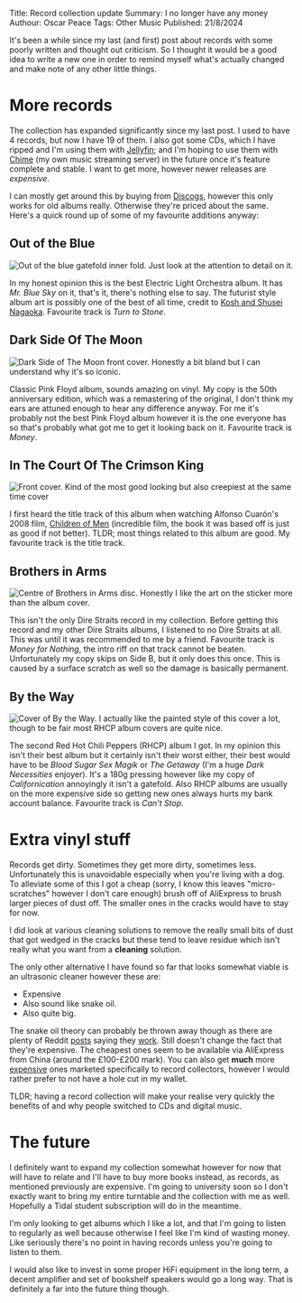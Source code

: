 Title: Record collection update
Summary: I no longer have any money
Authour: Oscar Peace
Tags: Other
      Music
Published: 21/8/2024

It's been a while since my last (and first) post about records with some poorly written and thought out criticism. So I thought it would be a good idea to write a new one in order to remind myself what's actually changed and make note of any other little things.

# More records

The collection has expanded significantly since my last post. I used to have 4 records, but now I have 19 of them. I also got some CDs, which I have ripped and I'm using them with [Jellyfin](https://jellyfin.org/); and I'm hoping to use them with [Chime](https://github.com/sccreeper/chime) (my own music streaming server) in the future once it's feature complete and stable. I want to get more, however newer releases are *expensive*. 

I can mostly get around this by buying from [Discogs](https://www.discogs.com/), however this only works for old albums really. Otherwise they're priced about the same. Here's a quick round up of some of my favourite additions anyway:

## Out of the Blue

![](/content/assets/records%20update%202/out%20of%20the%20blue%20gatefold.jpg "Out of the blue gatefold inner fold. Just look at the attention to detail on it.")

In my honest opinion this is the best Electric Light Orchestra album. It has *Mr. Blue Sky* on it, that's it, there's nothing else to say. The futurist style album art is possibly one of the best of all time, credit to [Kosh and Shusei Nagaoka](https://en.wikipedia.org/wiki/Out_of_the_Blue_(Electric_Light_Orchestra_album)#Cover_art). Favourite track is *Turn to Stone*.

## Dark Side Of The Moon

![](/content/assets/records%20update%202/dark%20side%20of%20the%20moon.jpg "Dark Side of The Moon front cover. Honestly a bit bland but I can understand why it's so iconic.")

Classic Pink Floyd album, sounds amazing on vinyl. My copy is the 50th anniversary edition, which was a remastering of the original, I don't think my ears are attuned enough to hear any difference anyway. For me it's probably not the best Pink Floyd album however it is the one everyone has so that's probably what got me to get it looking back on it. Favourite track is *Money*.

## In The Court Of The Crimson King

![](/content/assets/records%20update%202/in%20the%20court%20of%20the%20crimson%20king.jpg "Front cover. Kind of the most good looking but also creepiest at the same time cover")

I first heard the title track of this album when watching Alfonso Cuarón's 2008 film, [Children of Men](https://en.wikipedia.org/wiki/Children_of_Men) (incredible film, the book it was based off is just as good if not better). TLDR; most things related to this album are good. My favourite track is the title track.

## Brothers in Arms

![](/content/assets/records%20update%202/brothers%20in%20arms%20disc.jpg "Centre of Brothers in Arms disc. Honestly I like the art on the sticker more than the album cover.")

This isn't the only Dire Straits record in my collection. Before getting this record and my other Dire Straits albums, I listened to no Dire Straits at all. This was until it was recommended to me by a friend. Favourite track is *Money for Nothing*, the intro riff on that track cannot be beaten. Unfortunately my copy skips on Side B, but it only does this once. This is caused by a surface scratch as well so the damage is basically permanent.

## By the Way

![](/content/assets/records%20update%202/by%20the%20way%20cover.jpg "Cover of By the Way. I actually like the painted style of this cover a lot, though to be fair most RHCP album covers are quite nice.")

The second Red Hot Chili Peppers (RHCP) album I got. In my opinion this isn't their best album but it certainly isn't their worst either, their best would have to be *Blood Sugar Sex Magik* or *The Getaway* (I'm a huge *Dark Necessities* enjoyer). It's a 180g pressing however like my copy of *Californication* annoyingly it isn't a gatefold. Also RHCP albums are usually on the more expensive side so getting new ones always hurts my bank account balance. Favourite track is *Can't Stop*.

# Extra vinyl stuff

Records get dirty. Sometimes they get more dirty, sometimes less. Unfortunately this is unavoidable especially when you're living with a dog. To alleviate some of this I got a cheap (sorry, I know this leaves "micro-scratches" however I don't care enough) brush off of AliExpress to brush larger pieces of dust off. The smaller ones in the cracks would have to stay for now.

I did look at various cleaning solutions to remove the really small bits of dust that got wedged in the cracks but these tend to leave residue which isn't really what you want from a **cleaning** solution.

The only other alternative I have found so far that looks somewhat viable is an ultrasonic cleaner however these are:

- Expensive
- Also sound like snake oil.
- Also quite big.

The snake oil theory can probably be thrown away though as there are plenty of Reddit [posts](https://www.reddit.com/r/turntables/comments/vyxguk/anyone_have_any_experience_with_the_ultrasonic/) saying they [work](https://www.reddit.com/r/turntables/comments/vyxguk/anyone_have_any_experience_with_the_ultrasonic/). Still doesn't change the fact that they're expensive. The cheapest ones seem to be available via AliExpress from China (around the £100-£200 mark). You can also get **much** more [expensive](https://humminguru.com/) ones marketed specifically to record collectors, however I would rather prefer to not have a hole cut in my wallet.

TLDR; having a record collection will make your realise very quickly the benefits of and why people switched to CDs and digital music.

# The future

I definitely want to expand my collection somewhat however for now that will have to relate and I'll have to buy more books instead, as records, as mentioned previously are expensive. I'm going to university soon so I don't exactly want to bring my entire turntable and the collection with me as well. Hopefully a Tidal student subscription will do in the meantime.

I'm only looking to get albums which I like a lot, and that I'm going to listen to regularly as well because otherwise I feel like I'm kind of wasting money. Like seriously there's no point in having records unless you're going to listen to them.

I would also like to invest in some proper HiFi equipment in the long term, a decent amplifier and set of bookshelf speakers would go a long way. That is definitely a far into the future thing though.
